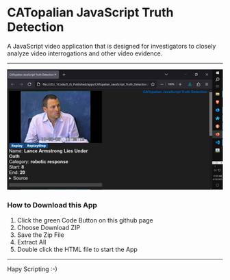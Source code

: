 # CATopalian JavaScript Truth Detection
A JavaScript video application that is designed for investigators to closely analyze video interrogations and other video evidence.

---

![screenshot_001](src/media/textures/screenshots/001.PNG)  


### How to Download this App
1. Click the green Code Button on this github page
2. Choose Download ZIP
3. Save the Zip File
4. Extract All
5. Double click the HTML file to start the App

---

Hapy Scripting :-)